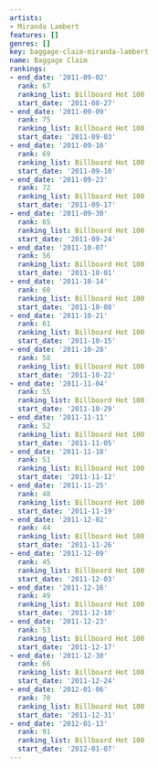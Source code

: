 ```yaml
---
artists:
- Miranda Lambert
features: []
genres: []
key: baggage-claim-miranda-lambert
name: Baggage Claim
rankings:
- end_date: '2011-09-02'
  rank: 67
  ranking_list: Billboard Hot 100
  start_date: '2011-08-27'
- end_date: '2011-09-09'
  rank: 75
  ranking_list: Billboard Hot 100
  start_date: '2011-09-03'
- end_date: '2011-09-16'
  rank: 69
  ranking_list: Billboard Hot 100
  start_date: '2011-09-10'
- end_date: '2011-09-23'
  rank: 72
  ranking_list: Billboard Hot 100
  start_date: '2011-09-17'
- end_date: '2011-09-30'
  rank: 65
  ranking_list: Billboard Hot 100
  start_date: '2011-09-24'
- end_date: '2011-10-07'
  rank: 56
  ranking_list: Billboard Hot 100
  start_date: '2011-10-01'
- end_date: '2011-10-14'
  rank: 60
  ranking_list: Billboard Hot 100
  start_date: '2011-10-08'
- end_date: '2011-10-21'
  rank: 61
  ranking_list: Billboard Hot 100
  start_date: '2011-10-15'
- end_date: '2011-10-28'
  rank: 58
  ranking_list: Billboard Hot 100
  start_date: '2011-10-22'
- end_date: '2011-11-04'
  rank: 55
  ranking_list: Billboard Hot 100
  start_date: '2011-10-29'
- end_date: '2011-11-11'
  rank: 52
  ranking_list: Billboard Hot 100
  start_date: '2011-11-05'
- end_date: '2011-11-18'
  rank: 51
  ranking_list: Billboard Hot 100
  start_date: '2011-11-12'
- end_date: '2011-11-25'
  rank: 48
  ranking_list: Billboard Hot 100
  start_date: '2011-11-19'
- end_date: '2011-12-02'
  rank: 44
  ranking_list: Billboard Hot 100
  start_date: '2011-11-26'
- end_date: '2011-12-09'
  rank: 45
  ranking_list: Billboard Hot 100
  start_date: '2011-12-03'
- end_date: '2011-12-16'
  rank: 49
  ranking_list: Billboard Hot 100
  start_date: '2011-12-10'
- end_date: '2011-12-23'
  rank: 53
  ranking_list: Billboard Hot 100
  start_date: '2011-12-17'
- end_date: '2011-12-30'
  rank: 66
  ranking_list: Billboard Hot 100
  start_date: '2011-12-24'
- end_date: '2012-01-06'
  rank: 70
  ranking_list: Billboard Hot 100
  start_date: '2011-12-31'
- end_date: '2012-01-13'
  rank: 91
  ranking_list: Billboard Hot 100
  start_date: '2012-01-07'
---
```



